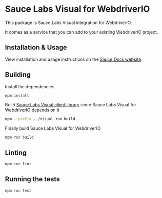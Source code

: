 # Sauce Labs Visual for WebdriverIO

This package is Sauce Labs Visual integration for WebdriverIO.

It comes as a service that you can add to your existing WebdriverIO project.

## Installation & Usage

View installation and usage instructions on the [Sauce Docs website](https://docs.saucelabs.com/visual-testing/integrations/webdriverio/).

## Building

Install the dependencies

```sh
npm install
```

Build [Sauce Labs Visual client library](../visual/) since Sauce Labs Visual for WebdriverIO depends on it

```sh
npm --prefix ../visual run build
```

Finally build Sauce Labs Visual for WebdriverIO

```sh
npm run build
```

## Linting

```sh
npm run lint
```

## Running the tests

```sh
npm run test
```
